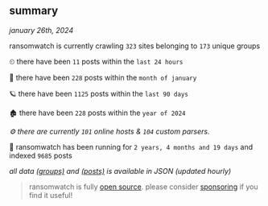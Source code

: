 
## summary
_january 26th, 2024_

ransomwatch is currently crawling `323` sites belonging to `173` unique groups

⏲ there have been `11` posts within the `last 24 hours`

🦈 there have been `228` posts within the `month of january`

🪐 there have been `1125` posts within the `last 90 days`

🏚 there have been `228` posts within the `year of 2024`

_⚙️ there are currently `101` online hosts & `104` custom parsers._

🦕 ransomwatch has been running for `2 years, 4 months and 19 days` and indexed `9685` posts

_all data  [(groups)](http://ransomwhat.telemetry.ltd/groups) and [(posts)](http://ransomwhat.telemetry.ltd/posts) is available in JSON (updated hourly)_

> ransomwatch is fully [open source](https://github.com/joshhighet/ransomwatch#ransomwatch--). please consider [sponsoring](https://github.com/sponsors/joshhighet) if you find it useful!
